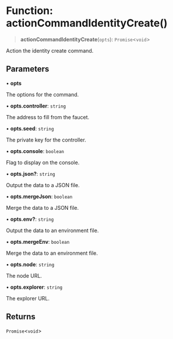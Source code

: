 # Function: actionCommandIdentityCreate()

> **actionCommandIdentityCreate**(`opts`): `Promise`\<`void`\>

Action the identity create command.

## Parameters

• **opts**

The options for the command.

• **opts.controller**: `string`

The address to fill from the faucet.

• **opts.seed**: `string`

The private key for the controller.

• **opts.console**: `boolean`

Flag to display on the console.

• **opts.json?**: `string`

Output the data to a JSON file.

• **opts.mergeJson**: `boolean`

Merge the data to a JSON file.

• **opts.env?**: `string`

Output the data to an environment file.

• **opts.mergeEnv**: `boolean`

Merge the data to an environment file.

• **opts.node**: `string`

The node URL.

• **opts.explorer**: `string`

The explorer URL.

## Returns

`Promise`\<`void`\>

